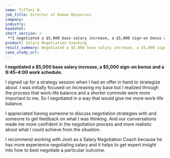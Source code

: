 ```yaml
---
name: Tiffani W.
job_title: Director of Human Resources
company: 
industry: 
headshot: 
short_version: >
 **I negotiated a $5,000 base salary increase, a $5,000 sign-on bonus and a 9:45–4:00 work schedule.**
product: Salary Negotiation Coaching
result_summary: Negotiated a $5,000 base salary increase, a $5,000 sign-on bonus and a 9:45–4:00 work schedule.
case_study_url: 
---
```


**I negotiated a $5,000 base salary increase, a $5,000 sign-on bonus and a 9:45–4:00 work schedule.**

I signed up for a strategy session when I had an offer in hand to strategize about. I was initially focused on increasing my base but I realized through the process that work-life balance and a shorter commute were more important to me. So I negotiated in a way that would give me more work-life balance.

I appreciated having someone to discuss negotiation strategies with and someone to get feedback on what I was thinking. And our conversations made me more confident in the negotiation process and more realistic about what I could achieve from the situation.

I recommend working with Josh as a Salary Negotiation Coach because he has more experience negotiating salary and it helps to get expert insight into how to best negotiate a particular outcome.
